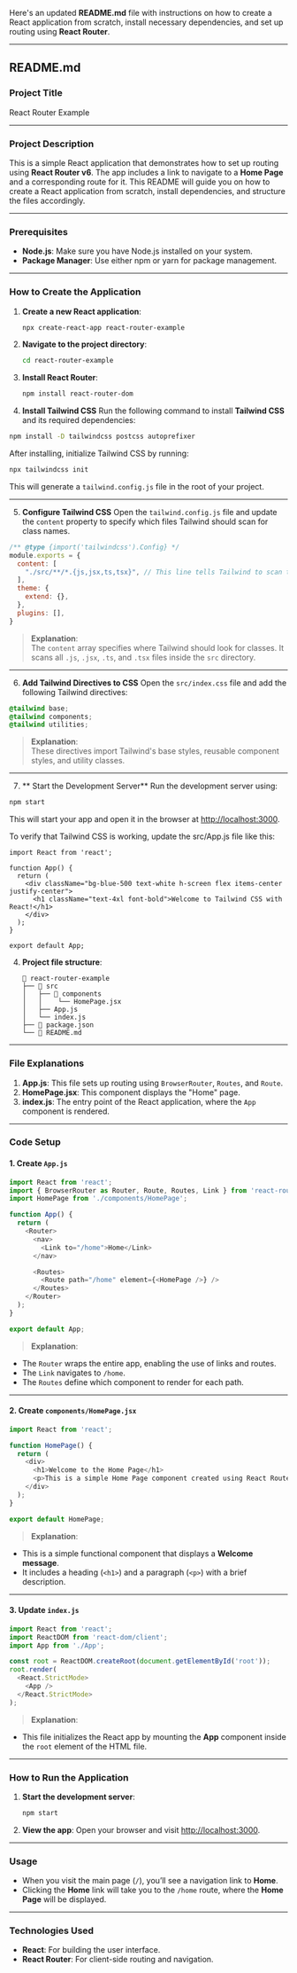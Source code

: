 Here's an updated **README.md** file with instructions on how to create a React application from scratch, install necessary dependencies, and set up routing using **React Router**.  

---

## **README.md**

### **Project Title**
React Router Example

---

### **Project Description**
This is a simple React application that demonstrates how to set up routing using **React Router v6**. The app includes a link to navigate to a **Home Page** and a corresponding route for it. This README will guide you on how to create a React application from scratch, install dependencies, and structure the files accordingly.

---

### **Prerequisites**
- **Node.js**: Make sure you have Node.js installed on your system.
- **Package Manager**: Use either npm or yarn for package management.

---

### **How to Create the Application**

1. **Create a new React application**:
   ```bash
   npx create-react-app react-router-example
   ```

2. **Navigate to the project directory**:
   ```bash
   cd react-router-example
   ```

3. **Install React Router**:
   ```bash
   npm install react-router-dom
   ```




4. **Install Tailwind CSS**
Run the following command to install **Tailwind CSS** and its required dependencies:  
```bash
npm install -D tailwindcss postcss autoprefixer
```

After installing, initialize Tailwind CSS by running:  
```bash
npx tailwindcss init
```
This will generate a `tailwind.config.js` file in the root of your project.

---

5. **Configure Tailwind CSS**
Open the `tailwind.config.js` file and update the `content` property to specify which files Tailwind should scan for class names.  

```javascript
/** @type {import('tailwindcss').Config} */
module.exports = {
  content: [
    "./src/**/*.{js,jsx,ts,tsx}", // This line tells Tailwind to scan these files for class names
  ],
  theme: {
    extend: {},
  },
  plugins: [],
}
```

> **Explanation**:  
The `content` array specifies where Tailwind should look for classes. It scans all `.js`, `.jsx`, `.ts`, and `.tsx` files inside the `src` directory.  

---

6. **Add Tailwind Directives to CSS**
Open the `src/index.css` file and add the following Tailwind directives:  

```css
@tailwind base;
@tailwind components;
@tailwind utilities;
```

> **Explanation**:  
These directives import Tailwind's base styles, reusable component styles, and utility classes.  

---

7. ** Start the Development Server**
Run the development server using:  
```bash
npm start
```
This will start your app and open it in the browser at [http://localhost:3000](http://localhost:3000).  

To verify that Tailwind CSS is working, update the src/App.js file like this:
```
import React from 'react';

function App() {
  return (
    <div className="bg-blue-500 text-white h-screen flex items-center justify-center">
      <h1 className="text-4xl font-bold">Welcome to Tailwind CSS with React!</h1>
    </div>
  );
}

export default App;

```
4. **Project file structure**:
   ```
   📁 react-router-example
   ├── 📁 src
   │   ├── 📁 components
   │   │    └── HomePage.jsx
   │   ├── App.js
   │   └── index.js
   ├── 📄 package.json
   └── 📄 README.md
   ```

---

### **File Explanations**
1. **App.js**: This file sets up routing using `BrowserRouter`, `Routes`, and `Route`.
2. **HomePage.jsx**: This component displays the "Home" page.
3. **index.js**: The entry point of the React application, where the `App` component is rendered.

---

### **Code Setup**

#### **1. Create `App.js`**
```javascript
import React from 'react';
import { BrowserRouter as Router, Route, Routes, Link } from 'react-router-dom';
import HomePage from './components/HomePage';

function App() {
  return (
    <Router>
      <nav>
        <Link to="/home">Home</Link>
      </nav>

      <Routes>
        <Route path="/home" element={<HomePage />} />
      </Routes>
    </Router>
  );
}

export default App;
```

> **Explanation**:  
- The `Router` wraps the entire app, enabling the use of links and routes.  
- The `Link` navigates to `/home`.  
- The `Routes` define which component to render for each path.  

---

#### **2. Create `components/HomePage.jsx`**
```javascript
import React from 'react';

function HomePage() {
  return (
    <div>
      <h1>Welcome to the Home Page</h1>
      <p>This is a simple Home Page component created using React Router.</p>
    </div>
  );
}

export default HomePage;
```

> **Explanation**:  
- This is a simple functional component that displays a **Welcome message**.  
- It includes a heading (`<h1>`) and a paragraph (`<p>`) with a brief description.  

---

#### **3. Update `index.js`**
```javascript
import React from 'react';
import ReactDOM from 'react-dom/client';
import App from './App';

const root = ReactDOM.createRoot(document.getElementById('root'));
root.render(
  <React.StrictMode>
    <App />
  </React.StrictMode>
);
```

> **Explanation**:  
- This file initializes the React app by mounting the **App** component inside the `root` element of the HTML file.  

---

### **How to Run the Application**

1. **Start the development server**:
   ```bash
   npm start
   ```

2. **View the app**:
   Open your browser and visit [http://localhost:3000](http://localhost:3000).  

---

### **Usage**
- When you visit the main page (`/`), you’ll see a navigation link to **Home**.  
- Clicking the **Home** link will take you to the `/home` route, where the **Home Page** will be displayed.  

---

### **Technologies Used**
- **React**: For building the user interface.  
- **React Router**: For client-side routing and navigation.  

